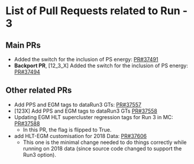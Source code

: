 # List of Pull Requests related to Run - 3

## Main PRs

- Added the switch for the inclusion of PS energy: [PR#37491](https://github.com/cms-sw/cmssw/pull/37491)
- **Backport PR**, [12_3_X] Added the switch for the inclusion of PS energy: [PR#37494](https://github.com/cms-sw/cmssw/pull/37494)

## Other related PRs

- Add PPS and EGM tags to dataRun3 GTs: [PR#37557](https://github.com/cms-sw/cmssw/pull/37557)
- [123X] Add PPS and EGM tags to dataRun3 GTs [PR#37558](https://github.com/cms-sw/cmssw/pull/37558)
- Updating EGM HLT supercluster regression tags for Run 3 in MC: [PR#37588](https://github.com/cms-sw/cmssw/pull/37588)
    - In this PR, the flag is flipped to True.
- add HLT-EGM customisation for 2018 Data: [PR#37606](https://github.com/cms-sw/cmssw/pull/37606)
    - This one is the minimal change needed to do things correctly while running on 2018 data (since source code changed to support the Run3 option).


